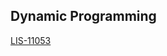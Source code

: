 





## Dynamic Programming

[LIS-11053](https://github.com/Chris940915/study_algorithm/tree/master/Algorithm/baekjoon/%EB%8B%A8%EA%B3%84%EB%B3%84%EB%A1%9C%20%ED%92%80%EC%96%B4%EB%B3%B4%EA%B8%B0/dp1/11053)

